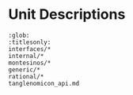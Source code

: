 
# Unit Descriptions
```{toctree}
:glob:
:titlesonly:
interfaces/*
internal/*
montesinos/*
generic/*
rational/*
tanglenomicon_api.md
```